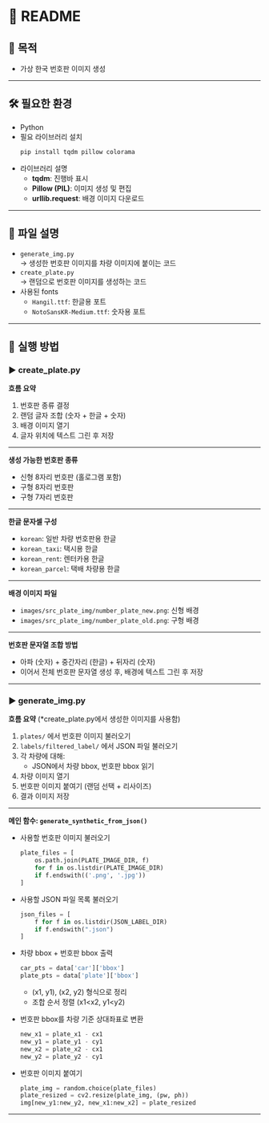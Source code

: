 # 📖 README

## 📌 목적
- 가상 한국 번호판 이미지 생성

---

## 🛠️ 필요한 환경
- Python
- 필요 라이브러리 설치
  ```bash
  pip install tqdm pillow colorama
  ```
- 라이브러리 설명
  - **tqdm**: 진행바 표시
  - **Pillow (PIL)**: 이미지 생성 및 편집
  - **urllib.request**: 배경 이미지 다운로드

---

## 📂 파일 설명
- `generate_img.py`  
  → 생성한 번호판 이미지를 차량 이미지에 붙이는 코드
- `create_plate.py`  
  → 랜덤으로 번호판 이미지를 생성하는 코드
- 사용된 fonts
  - `Hangil.ttf`: 한글용 포트
  - `NotoSansKR-Medium.ttf`: 숫자용 포트

---

## 🚀 실행 방법

### ▶️ create_plate.py
**흐름 요약**

1. 번호판 종류 결정
2. 랜덤 글자 조합 (숫자 + 한글 + 숫자)
3. 배경 이미지 열기
4. 글자 위치에 텍스트 그린 후 저장

---

**생성 가능한 번호판 종류**
- 신형 8자리 번호판 (홀로그램 포함)
- 구형 8자리 번호판
- 구형 7자리 번호판

---

**한글 문자셀 구성**
- `korean`: 일반 차량 번호판용 한글
- `korean_taxi`: 택시용 한글
- `korean_rent`: 렌터카용 한글
- `korean_parcel`: 택배 차량용 한글



---

**배경 이미지 파일**
- `images/src_plate_img/number_plate_new.png`: 신형 배경
- `images/src_plate_img/number_plate_old.png`: 구형 배경

---

**번호판 문자열 조합 방법**
- 아파 (숫자) + 중간자리 (한글) + 뒤자리 (숫자)
- 이어서 전체 번호판 문자열 생성 후, 배경에 텍스트 그린 후 저장

---

### ▶️ generate_img.py
**흐름 요약**
(*create_plate.py에서 생성한 이미지를 사용함)
1. `plates/` 에서 번호판 이미지 불러오기
2. `labels/filtered_label/` 에서 JSON 파일 불러오기
3. 각 차량에 대해:
   - JSON에서 차량 bbox, 번호판 bbox 읽기
4. 차량 이미지 열기
5. 번호판 이미지 붙여기 (랜덤 선택 + 리사이즈)
6. 결과 이미지 저장

---

**메인 함수: `generate_synthetic_from_json()`**

- 사용할 번호판 이미지 불러오기
  ```python
  plate_files = [
      os.path.join(PLATE_IMAGE_DIR, f)
      for f in os.listdir(PLATE_IMAGE_DIR)
      if f.endswith(('.png', '.jpg'))
  ]
  ```

- 사용할 JSON 파일 목록 불러오기
  ```python
  json_files = [
      f for f in os.listdir(JSON_LABEL_DIR)
      if f.endswith(".json")
  ]
  ```

- 차량 bbox + 번호판 bbox 출력
  ```python
  car_pts = data['car']['bbox']
  plate_pts = data['plate']['bbox']
  ```
  - (x1, y1), (x2, y2) 형식으로 정리
  - 조합 순서 정렬 (x1<x2, y1<y2)

- 번호판 bbox를 차량 기준 상대좌표로 변환
  ```python
  new_x1 = plate_x1 - cx1
  new_y1 = plate_y1 - cy1
  new_x2 = plate_x2 - cx1
  new_y2 = plate_y2 - cy1
  ```

- 번호판 이미지 붙여기
  ```python
  plate_img = random.choice(plate_files)
  plate_resized = cv2.resize(plate_img, (pw, ph))
  img[new_y1:new_y2, new_x1:new_x2] = plate_resized
  ```

---


